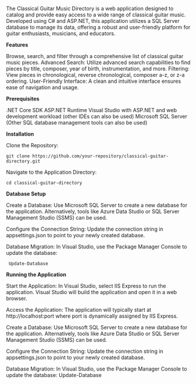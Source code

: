 The Classical Guitar Music Directory is a web application designed to catalog and provide easy access to a wide range of classical guitar music. Developed using C# and ASP.NET, this application utilizes a SQL Server database to manage its data, offering a robust and user-friendly platform for guitar enthusiasts, musicians, and educators.

**Features**

Browse, search, and filter through a comprehensive list of classical guitar music pieces.
Advanced Search: Utilize advanced search capabilities to find pieces by title, composer, year of birth, instrumentation, and more.
Filtering: View pieces in chronological, reverse chronological, composer a-z, or z-a ordering.
User-Friendly Interface: A clean and intuitive interface ensures ease of navigation and usage.

**Prerequisites**

.NET Core SDK
ASP.NET Runtime
Visual Studio with ASP.NET and web development workload (other IDEs can also be used)
Microsoft SQL Server (Other SQL database management tools can also be used)
    
**Installation**

Clone the Repository:

    git clone https://github.com/your-repository/classical-guitar-directory.git

Navigate to the Application Directory:

    cd classical-guitar-directory

**Database Setup**

Create a Database:
     Use Microsoft SQL Server to create a new database for the application.
    Alternatively, tools like Azure Data Studio or SQL Server Management Studio (SSMS) can be used.

Configure the Connection String:
    Update the connection string in appsettings.json to point to your newly created database.

 Database Migration:
    In Visual Studio, use the Package Manager Console to update the database:

     Update-Database
     
**Running the Application**

Start the Application:
    In Visual Studio, select IIS Express to run the application.
    Visual Studio will build the application and open it in a web browser.

Access the Application:
     The application will typically start at http://localhost:port where port is dynamically assigned by IIS Express.

Create a Database:
    Use Microsoft SQL Server to create a new database for the application.
    Alternatively, tools like Azure Data Studio or SQL Server Management Studio (SSMS) can be used.

 Configure the Connection String:
     Update the connection string in appsettings.json to point to your newly created database.

Database Migration:
     In Visual Studio, use the Package Manager Console to update the database:
    Update-Database



